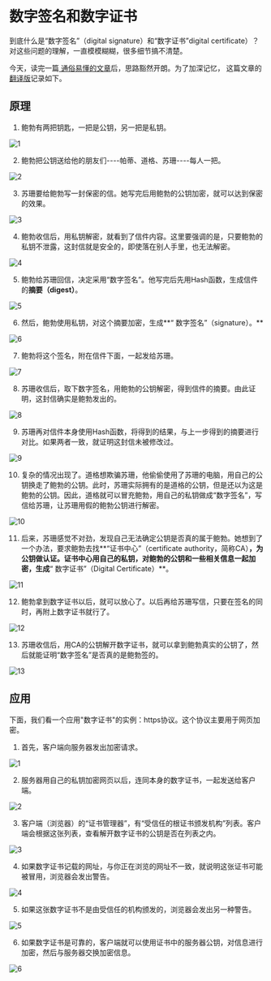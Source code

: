 # 数字签名和数字证书

 到底什么是“数字签名”（digital signature）和“数字证书”digital certificate）？对这些问题的理解，一直模模糊糊，很多细节搞不清楚。
 
今天，读完一篇[ 通俗易懂的文章](http://www.youdzone.com/signature.html)后，思路豁然开朗。为了加深记忆， 这篇文章的[翻译版](http://www.ruanyifeng.com/blog/2011/08/what_is_a_digital_signature.html)记录如下。

## 原理

1. 鲍勃有两把钥匙，一把是公钥，另一把是私钥。

![1](./pic/4efcd50a8dc6430080f6196f9d9e8617.png)
 
2. 鲍勃把公钥送给他的朋友们----帕蒂、道格、苏珊----每人一把。

![2](./pic/46533beff63c4ec3ac1717eb0b833a75.png) 
 
3. 苏珊要给鲍勃写一封保密的信。她写完后用鲍勃的公钥加密，就可以达到保密的效果。

![3](./pic/59c10cf13bee4092bd98fa6e60bd7381.png)
 
4. 鲍勃收信后，用私钥解密，就看到了信件内容。这里要强调的是，只要鲍勃的私钥不泄露，这封信就是安全的，即使落在别人手里，也无法解密。

![4](./pic/d6fc67913aa74adb8888b7b3060a7bed.png)
 
5. 鲍勃给苏珊回信，决定采用“数字签名”。他写完后先用Hash函数，生成信件的**摘要（digest）**。

![5](./pic/f7b56607cff04df9ae6ab299b9cd4e17.png)
 
6. 然后，鲍勃使用私钥，对这个摘要加密，生成**“ 数字签名”（signature）。**

![6](./pic/91ab401bd3b14623b10a67efd1100cc9.png)
 
7. 鲍勃将这个签名，附在信件下面，一起发给苏珊。

![7](./pic/0b7c09b7b4a34782adaeebd6cfa8674f.png)
 
8. 苏珊收信后，取下数字签名，用鲍勃的公钥解密，得到信件的摘要。由此证明，这封信确实是鲍勃发出的。

![8](./pic/c758627e85434239af300adcc9c05c98.png)

9. 苏珊再对信件本身使用Hash函数，将得到的结果，与上一步得到的摘要进行对比。如果两者一致，就证明这封信未被修改过。

![9](./pic/bc3e95fd2c8941d197ecaf8b8f45f376.png) 

10. 复杂的情况出现了。道格想欺骗苏珊，他偷偷使用了苏珊的电脑，用自己的公钥换走了鲍勃的公钥。此时，苏珊实际拥有的是道格的公钥，但是还以为这是鲍勃的公钥。因此，道格就可以冒充鲍勃，用自己的私钥做成“数字签名”，写信给苏珊，让苏珊用假的鲍勃公钥进行解密。

![10](./pic/1d4885ca07dd4b1699c83136aade2f94.png) 

11. 后来，苏珊感觉不对劲，发现自己无法确定公钥是否真的属于鲍勃。她想到了一个办法，要求鲍勃去找**“证书中心”（certificate authority，简称CA）**，为公钥做认证。证书中心用自己的私钥，对鲍勃的公钥和一些相关信息一起加密，生成**“ 数字证书”（Digital Certificate）**。

![11](./pic/1104ef6c8cd9437d8c11aad3829fa514.png)

12. 鲍勃拿到数字证书以后，就可以放心了。以后再给苏珊写信，只要在签名的同时，再附上数字证书就行了。

![12](./pic/79b85e8df702424baf9e1aef61aa2936.png)

13. 苏珊收信后，用CA的公钥解开数字证书，就可以拿到鲍勃真实的公钥了，然后就能证明“数字签名”是否真的是鲍勃签的。

![13](./pic/1a165d8efc834d3d80774d22dc1c13e6.png) 

## 应用

下面，我们看一个应用"数字证书"的实例：https协议。这个协议主要用于网页加密。

1. 首先，客户端向服务器发出加密请求。

![1](./pic/587c5b77212d4dc0b9fa94b0ee0b14f9.png)

2. 服务器用自己的私钥加密网页以后，连同本身的数字证书，一起发送给客户端。

![2](./pic/e85e27fd2da443938b392a263d37cf07.png)

3. 客户端（浏览器）的“证书管理器”，有“受信任的根证书颁发机构”列表。客户端会根据这张列表，查看解开数字证书的公钥是否在列表之内。

![3](./pic/72e4905da2664937ba612a9b7270f1c3.png)

4. 如果数字证书记载的网址，与你正在浏览的网址不一致，就说明这张证书可能被冒用，浏览器会发出警告。

![4](./pic/98c05d28c385476c8e9256abc670c985.png)

5. 如果这张数字证书不是由受信任的机构颁发的，浏览器会发出另一种警告。

![5](./pic/d8ca5bf9d1014552867c6c21831da200.png)

6. 如果数字证书是可靠的，客户端就可以使用证书中的服务器公钥，对信息进行加密，然后与服务器交换加密信息。

![6](./pic/91361ea2751c4bc9bc86c5ec48115724.png)
